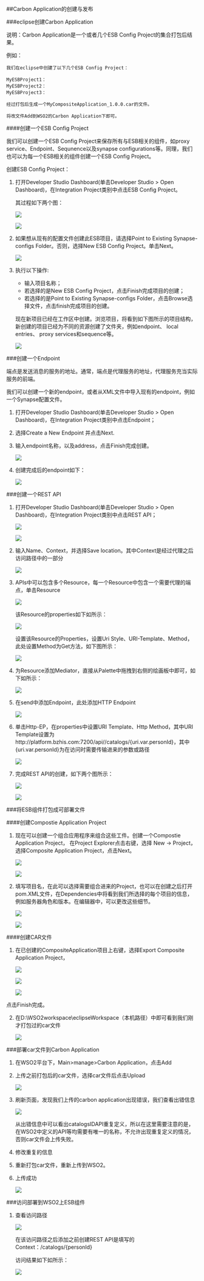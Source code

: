 ##Carbon Application的创建与发布

###eclipse创建Carbon Application

说明：Carbon Application是一个或者几个ESB Config Project的集合打包后结果。

例如：

    我们在eclipse中创建了以下几个ESB Config Project：

    MyESBProject1：
    MyESBProject2：
    MyESBProject3：

    经过打包后生成一个MyCompositeApplication_1.0.0.car的文件。

    将改文件Add到WSO2的Carbon Application下即可。

####创建一个ESB Config Project

我们可以创建一个ESB Config Project来保存所有与ESB相关的组件，如proxy service、Endpoint、Sequnence以及synapse configurations等。同理，我们也可以为每一个ESB相关的组件创建一个ESB Config Project。

创建ESB Config Project：

1. 打开Developer Studio Dashboard(单击Developer Studio > Open Dashboard)，在Integration Project类别中点击ESB Config Project。

    其过程如下两个图：

    ![](image-eclipse/1.png)

    ![](image-eclipse/2.png)

2. 如果想从现有的配置文件创建此ESB项目，请选择Point to Existing Synapse-configs Folder。否则，选择New ESB Config Project。单击Next。
    
    ![](image-eclipse/3.png)

3. 执行以下操作:

    + 输入项目名称；
    + 若选择的是New ESB Config Project，点击Finish完成项目的创建；
    + 若选择的是Point to Existing Synapse-configs Folder，点击Browse选择文件，点击finish完成项目的创建。

    现在新项目已经在工作区中创建。浏览项目，将看到如下图所示的项目结构，新创建的项目已经为不同的资源创建了文件夹，例如endpoint、 local entries、 proxy services和sequence等。

    ![](image-eclipse/4.png)

###创建一个Endpoint

端点是发送消息的服务的地址。通常，端点是代理服务的地址，代理服务充当实际服务的前端。

我们可以创建一个新的endpoint，或者从XML文件中导入现有的endpoint，例如一个Synapse配置文件。

1. 打开Developer Studio Dashboard(单击Developer Studio > Open Dashboard)，在Integration Project类别中点击Endpoint；
2. 选择Create a New Endpoint 并点击Next.
3. 输入endpoint名称，以及address，点击Finish完成创建。
    
    ![](image-eclipse/5.png)

4. 创建完成后的endpoint如下：

    ![](image-eclipse/6.png)


###创建一个REST API
1. 打开Developer Studio Dashboard(单击Developer Studio > Open Dashboard)，在Integration Project类别中点击REST API；

    ![](image-eclipse/7.png)

    ![](image-eclipse/8.png)

2. 输入Name、Context，并选择Save location。其中Context是经过代理之后访问路径中的一部分

    ![](image-eclipse/9.png)

3. APIs中可以包含多个Resource，每一个Resource中包含一个需要代理的端点，单击Resource

    ![](image-eclipse/11.png)

    该Resource的properties如下如所示：

    ![](image-eclipse/10.png)

    设置该Resource的Properties，设置Uri Style、URI-Template、Method，此处设置Method为Get方法，如下图所示：

    ![](image-eclipse/12.png)

4. 为Resource添加Mediator，直接从Palette中拖拽到右侧的绘画板中即可，如下如所示：

    ![](image-eclipse/13.png)

5. 在send中添加Endpoint，此处添加HTTP Endpoint

    ![](image-eclipse/14.png)

6. 单击Http-EP，在properties中设置URI Template、Http Method，其中URI Template设置为http://platform.bzhis.com:7200/api//catalogs/{uri.var.personId}，其中{uri.var.personId}为在访问时需要传输进来的参数或路径
    
    ![](image-eclipse/15.png)

7. 完成REST API的创建，如下两个图所示：

    ![](image-eclipse/16.png)

    ![](image-eclipse/17.png)


###将ESB组件打包成可部署文件

####创建Compostie Application Project

1. 现在可以创建一个组合应用程序来组合这些工件。创建一个Compostie Application Project， 在Project Explorer点击右键，选择 New -> Project，选择Composite Application Project，点击Next。

    ![](image-eclipse/18.png)

    ![](image-eclipse/19.png)

2. 填写项目名，在此可以选择需要组合进来的Project，也可以在创建之后打开pom.XML文件，在Dependencies中将看到我们所选择的每个项目的信息，例如服务器角色和版本。在编辑器中，可以更改这些细节。

    ![](image-eclipse/20.png)

    ![](image-eclipse/21.png)

####创建CAR文件

1. 在已创建的CompositeApplication项目上右键，选择Export Composite Application Project，

    ![](image-eclipse/22.png) 

    ![](image-eclipse/23.png)

    ![](image-eclipse/24.png)

点击Finish完成。

2.  在D:\WSO2workspace\eclipseWorkspace（本机路径）中即可看到我们刚才打包过的car文件
    
    ![](image-eclipse/25.png)
    

###部署car文件到Carbon Application

1. 在WSO2平台下，Main>manage>Carbon Application，点击Add
2. 上传之前打包后的car文件，选择car文件后点击Upload

    ![](image-eclipse/26.png)

3. 刷新页面，发现我们上传的carbon application出现错误，我们查看出错信息

   ![](image-eclipse/27.png) 

   从出错信息中可以看出catalogsIDAPI重复定义，所以在这里需要注意的是，在WSO2中定义的API等均需要有唯一的名称，不允许出现重复定义的情况，否则car文件会上传失败。

4. 修改重复的信息
5. 重新打包car文件，重新上传到WSO2。
6. 上传成功

    ![](image-eclipse/28.png)

###访问部署到WSO2上ESB组件

1. 查看访问路径

    ![](image-eclipse/30.png)

    在该访问路径之后添加之前创建REST API是填写的Context：/catalogs/{personId}

    访问结果如下如所示：

    ![](image-eclipse/29.png)
